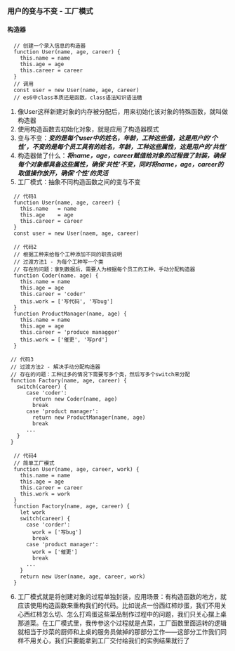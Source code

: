 ### 用户的变与不变 - 工厂模式

#### 构造器

```
  // 创建一个录入信息的构造器
  function User(name, age, career) {
    this.name = name
    this.age = age
    this.career = career
  }
  // 调用
  const user = new User(name, age, career)
  // es6中class本质还是函数，class语法知识语法糖
```

1. 像User这样新建对象的内存被分配后，用来初始化该对象的特殊函数，就叫做构造器
2. 使用构造函数去初始化对象，就是应用了构造器模式
3. 变与不变：***变的是每个user中的姓名，年龄，工种这些值，这是用户的‘个性’，不变的是每个员工具有的姓名，年龄，工种这些属性，这是用户的‘共性’***
4. 构造器做了什么：***将name，age，career赋值给对象的过程做了封装，确保每个对象都具备这些属性，确保‘共性’不变，同时将name，age，career的取值操作放开，确保‘个性’的灵活***
5. 工厂模式：抽象不同构造函数之间的变与不变


```
  // 代码1
  function User(name, age, career) {
    this.name   = name
    this.age    = age
    this.career = career
  }
  const user = new User(naem, age, career)
```

```
  // 代码2
  // 根据工种来给每个工种添加不同的职责说明
  // 过渡方法1 - 为每个工种写一个类
  // 存在的问题：拿到数据后，需要人为根据每个员工的工种，手动分配构造器
  function Coder(name. age) {
    this.name = name
    this.age = age
    this.career = 'coder'
    this.work = ['写代码', '写bug']
  }
  function ProductManager(name, age) {
    this.name = name
    this.age = age
    this.career = 'produce managger'
    this.work = ['催更', '写prd']
  }
```

```
 // 代码3
 // 过渡方法2 - 解决手动分配构造器
 // 存在的问题：工种过多的情况下需要写多个类，然后写多个switch来分配
 function Factory(name, age, career) {
   switch(career) {
      case 'coder':
        return new Coder(name, age)
        break
      case 'product manager':
        return new ProductManager(name, age)
        break
      ...
   }
 }
```

```
  // 代码4
  // 简单工厂模式
  function User(name, age, career, work) {
    this.name = name
    this.age = age
    this.career = career
    this.work = work
  }
  function Factory(name, age, career) {
    let work
    switch(career) {
      case 'corder':
        work = ['写bug']
        break
      case 'product manager':
        work = ['催更']
        break
      ...
    }
    return new User(name, age, career, work)
  }
```

6. 工厂模式就是将创建对象的过程单独封装，应用场景：有构造函数的地方，就应该使用构造函数来重构我们的代码。比如说点一份西红柿炒蛋，我们不用关心西红柿怎么切、怎么打鸡蛋这些菜品制作过程中的问题，我们只关心摆上桌那道菜。在工厂模式里，我传参这个过程就是点菜，工厂函数里面运转的逻辑就相当于炒菜的厨师和上桌的服务员做掉的那部分工作——这部分工作我们同样不用关心，我们只要能拿到工厂交付给我们的实例结果就行了



